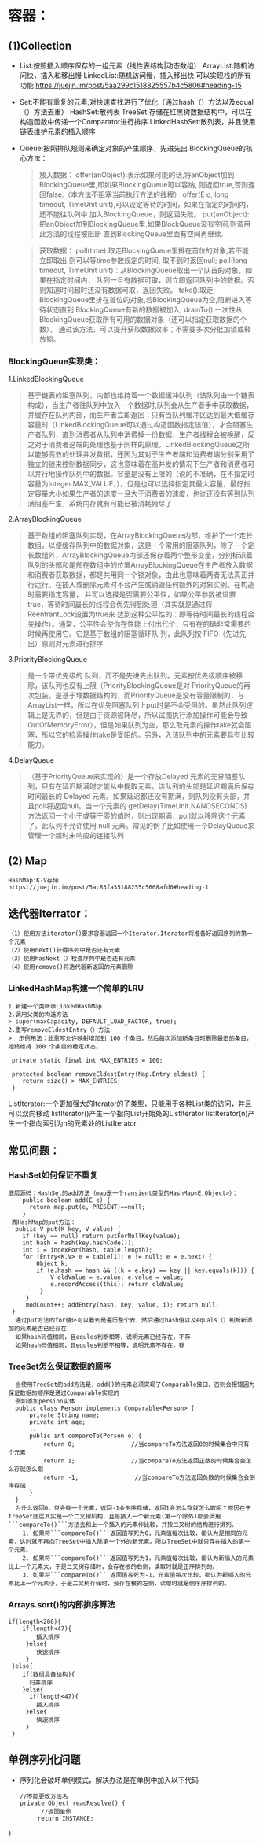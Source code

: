 # 容器：
## (1)Collection
  * List:按照插入顺序保存的一组元素（线性表结构|动态数组）
     ArrayList:随机访问快，插入和移出慢
     LinkedList:随机访问慢，插入移出快,可以实现栈的所有功能   https://juejin.im/post/5aa299c1518825557b4c5806#heading-15

  * Set:不能有重复的元素,对快速查找进行了优化（通过hash（）方法以及equal（）方法去重）
      HashSet:散列表
      TreeSet:存储在红黑树数据结构中，可以在构造函数中传递一个Comparator<T>进行排序
      LinkedHashSet:散列表，并且使用链表维护元素的插入顺序
            
  * Queue:按照排队规则来确定对象的产生顺序，先进先出
     BlockingQueue的核心方法：
     
     > 放入数据：
       offer(anObject):表示如果可能的话,将anObject加到BlockingQueue里,即如果BlockingQueue可以容纳,
         则返回true,否则返回false.（本方法不阻塞当前执行方法的线程）
       offer(E o, long timeout, TimeUnit unit),可以设定等待的时间，如果在指定的时间内，还不能往队列中
         加入BlockingQueue，则返回失败。
       put(anObject):把anObject加到BlockingQueue里,如果BlockQueue没有空间,则调用此方法的线程被阻断
         直到BlockingQueue里面有空间再继续.
       
     > 获取数据：
         poll(time):取走BlockingQueue里排在首位的对象,若不能立即取出,则可以等time参数规定的时间,
           取不到时返回null;
         poll(long timeout, TimeUnit unit)：从BlockingQueue取出一个队首的对象，如果在指定时间内，
           队列一旦有数据可取，则立即返回队列中的数据。否则知道时间超时还没有数据可取，返回失败。
         take():取走BlockingQueue里排在首位的对象,若BlockingQueue为空,阻断进入等待状态直到
           BlockingQueue有新的数据被加入; 
         drainTo():一次性从BlockingQueue获取所有可用的数据对象（还可以指定获取数据的个数）， 
           通过该方法，可以提升获取数据效率；不需要多次分批加锁或释放锁。
### BlockingQueue实现类：
  1.LinkedBlockingQueue
  > 基于链表的阻塞队列，内部也维持着一个数据缓冲队列（该队列由一个链表构成），当生产者往队列中放入一个数据时,队列会从生产者手中获取数据，并缓存在队列内部，而生产者立即返回；只有当队列缓冲区达到最大值缓存容量时（LinkedBlockingQueue可以通过构造函数指定该值），才会阻塞生产者队列，直到消费者从队列中消费掉一份数据，生产者线程会被唤醒，反之对于消费者这端的处理也基于同样的原理。LinkedBlockingQueue之所以能够高效的处理并发数据，还因为其对于生产者端和消费者端分别采用了独立的锁来控制数据同步，这也意味着在高并发的情况下生产者和消费者可以并行地操作队列中的数据。容量是没有上限的（说的不准确，在不指定时容量为Integer.MAX_VALUE，），但是也可以选择指定其最大容量，最好指定容量大小如果生产者的速度一旦大于消费者的速度，也许还没有等到队列满阻塞产生，系统内存就有可能已被消耗殆尽了

 2.ArrayBlockingQueue
  > 基于数组的阻塞队列实现，在ArrayBlockingQueue内部，维护了一个定长数组，以便缓存队列中的数据对象，这是一个常用的阻塞队列，除了一个定长数组外，ArrayBlockingQueue内部还保存着两个整形变量，分别标识着队列的头部和尾部在数组中的位置ArrayBlockingQueue在生产者放入数据和消费者获取数据，都是共用同一个锁对象，由此也意味着两者无法真正并行运行。在插入或删除元素时不会产生或销毁任何额外的对象实例。在构造时需要指定容量， 并可以选择是否需要公平性，如果公平参数被设置true，等待时间最长的线程会优先得到处理（其实就是通过将ReentrantLock设置为true来 达到这种公平性的：即等待时间最长的线程会先操作）。通常，公平性会使你在性能上付出代价，只有在的确非常需要的时候再使用它。它是基于数组的阻塞循环队 列，此队列按 FIFO（先进先出）原则对元素进行排序

  3.PriorityBlockingQueue
   > 是一个带优先级的 队列，而不是先进先出队列。元素按优先级顺序被移除，该队列也没有上限（PriorityBlockingQueue是对 PriorityQueue的再次包装，是基于堆数据结构的，而PriorityQueue是没有容量限制的，与ArrayList一样，所以在优先阻塞队列上put时是不会受阻的。虽然此队列逻辑上是无界的，但是由于资源被耗尽，所以试图执行添加操作可能会导致 OutOfMemoryError），但是如果队列为空，那么取元素的操作take就会阻塞，所以它的检索操作take是受阻的。另外，入该队列中的元素要具有比较能力。

  4.DelayQueue
  >（基于PriorityQueue来实现的）是一个存放Delayed 元素的无界阻塞队列，只有在延迟期满时才能从中提取元素。该队列的头部是延迟期满后保存时间最长的 Delayed 元素。如果延迟都还没有期满，则队列没有头部，并且poll将返回null。当一个元素的 getDelay(TimeUnit.NANOSECONDS) 方法返回一个小于或等于零的值时，则出现期满，poll就以移除这个元素了。此队列不允许使用 null 元素。常见的例子比如使用一个DelayQueue来管理一个超时未响应的连接队列
## (2) Map
    HashMap:K-V存储     https://juejin.im/post/5ac83fa35188255c5668afd0#heading-1   
## 迭代器Iterrator：
    （1）使用方法iterator()要求容器返回一个Iterator.Iterator将准备好返回序列的第一个元素
    （2）使用next()获得序列中是否还有元素
    （3）使用hasNext（）检查序列中是否还有元素
    （4）使用remove()将迭代器新返回的元素删除
### LinkedHashMap构建一个简单的LRU
    1.新建一个类继承LinkedHashMap
    2.调用父类的构造方法
    > super(maxCapacity, DEFAULT_LOAD_FACTOR, true);  
    2.重写removeEldestEntry（）方法
    >  示例用法：此重写允许映射增加到 100 个条目，然后每次添加新条目时删除最旧的条目，始终维持 100 个条目的稳定状态。 

     private static final int MAX_ENTRIES = 100;

     protected boolean removeEldestEntry(Map.Entry eldest) {
        return size() > MAX_ENTRIES;
     }


  ListIterator:一个更加强大的Iterator的子类型，只能用于各种List类的访问，并且可以双向移动
     listIterator()产生一个指向List开始处的ListIterator
     listIterator(n)产生一个指向索引为n的元素处的ListIterator

## 常见问题：
### HashSet如何保证不重复
    底层源码：HashSet的add方法（map是一个ransient类型的HashMap<E,Object>）：
        public boolean add(E e) {
          return map.put(e, PRESENT)==null;
        }
     而HashMap的put方法：
      public V put(K key, V value) { 
        if (key == null) return putForNullKey(value); 
        int hash = hash(key.hashCode()); 
        int i = indexFor(hash, table.length); 
        for (Entry<K,V> e = table[i]; e != null; e = e.next) { 
            Object k; 
            if (e.hash == hash && ((k = e.key) == key || key.equals(k))) {
                V oldValue = e.value; e.value = value; 
                e.recordAccess(this); return oldValue; 
             } 
         } 
         modCount++; addEntry(hash, key, value, i); return null; 
     }
      通过put方法的for循环可以看到是遍历整个表，然后通过hash值以及equals（）判断新添加的元素是否已经存在
      如果hash码值相同，且equles判断相等，说明元素已经存在，不存
      如果hash码值相同，且equles判断不相等，说明元素不存在，存
### TreeSet怎么保证数据的顺序
      当使用TreeSet的add方法是，add()的元素必须实现了Comparable接口，否则会报错因为保证数据的顺序是通过Comparable实现的
      例如添加persion实体
      public class Person implements Comparable<Person> {
          private String name;
          private int age;
          ...
          public int compareTo(Person o) {
              return 0;                //当compareTo方法返回0的时候集合中只有一个元素
              return 1;                //当compareTo方法返回正数的时候集合会怎么存就怎么取
              return -1;                //当compareTo方法返回负数的时候集合会倒序存储
          }
      }
      为什么返回0，只会存一个元素，返回-1会倒序存储，返回1会怎么存就怎么取呢？原因在于TreeSet底层其实是一个二叉树机构，且每插入一个新元素(第一个除外)都会调用```compareTo()```方法去和上一个插入的元素作比较，并按二叉树的结构进行排列。
        1. 如果将```compareTo()```返回值写死为0，元素值每次比较，都认为是相同的元素，这时就不再向TreeSet中插入除第一个外的新元素。所以TreeSet中就只存在插入的第一个元素。
        2. 如果将```compareTo()```返回值写死为1，元素值每次比较，都认为新插入的元素比上一个元素大，于是二叉树存储时，会存在根的右侧，读取时就是正序排列的。
        3. 如果将```compareTo()```返回值写死为-1，元素值每次比较，都认为新插入的元素比上一个元素小，于是二叉树存储时，会存在根的左侧，读取时就是倒序序排列的。


### Arrays.sort()的内部排序算法
    if(length<286){
        if(length<47){
            插入排序
         }else{
            快速排序
         }
     }else{
        if(数组具备结构){
          归并排序
        }else{
          if(length<47){
            插入排序
         }else{
            快速排序
         }
     }

## 单例序列化问题
- 序列化会破坏单例模式，解决办法是在单例中加入以下代码
  ``` 
  //不能更改方法名
  private Object readResolve() {
        //返回单例
       return INSTANCE;
 }
  ```


